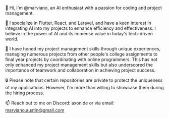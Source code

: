 👋 Hi, I'm @marviano, an AI enthusiast with a passion for coding and project management.

👀 I specialize in Flutter, React, and Laravel, and have a keen interest in integrating AI into my projects to enhance efficiency and effectiveness. I believe in the power of AI and its immense value in today's tech-driven world.

💼 I have honed my project management skills through unique experiences, managing numerous projects from other people's college assignments to final year projects by coordinating with online programmers. This has not only enhanced my project management skills but also underscored the importance of teamwork and collaboration in achieving project success.

🔒 Please note that certain repositories are private to protect the uniqueness of my applications. However, I'm more than willing to showcase them during the hiring process.

📫 Reach out to me on Discord: axonide or via email: marviano.austin@gmail.com

<!---
marviano/marviano is a ✨ special ✨ repository because its `README.md` (this file) appears on your GitHub profile.
You can click the Preview link to take a look at your changes.
--->
